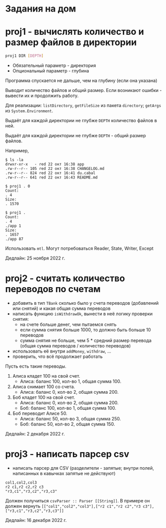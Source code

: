 # Задания на дом

# proj1 - вычислять количество и размер файлов в директории

``` sh
proj1 DIR [DEPTH]
```

- Обязательный параметр - директория
- Опциональный параметр - глубина

Программа спускается не дальше, чем на глубину (если она указана)

Выводит количество файлов и общий размер.
Если возникают ошибки - вывести их и продолжить работу.

Для реализации: `listDirectory`, `getFileSize` из пакета `directory`; `getArgs` из `System.Environment`.

Выдаёт для каждой директории не глубже `DEPTH` количество файлов в ней.

Выдаёт для каждой директории не глубже `DEPTH` - общий размер файлов.

Например,

```
$ ls -la
drwxr-xr-x   - red 22 окт 16:38 app
.rw-r--r-- 105 red 22 окт 16:38 CHANGELOG.md
.rw-r--r-- 824 red 22 окт 16:41 du.cabal
.rw-r--r-- 641 red 22 окт 16:43 README.md
```

```
$ proj1 . 0
Count:
. 4
Size:
. 1570
```

```
$ proj1 .
Count:
. 4
./app 1
Size:
. 1657
./app 87
```

Использовать `mtl`. Могут потребоваться Reader, State, Writer, Except

Дедлайн: 25 ноября 2022 г.

# proj2 - считать количество переводов по счетам

- добавить в тип `TBank` сколько было у счета переводов (добавлений или снятий) и какая общая сумма переводов
- написать функцию `isWithdrawOk`, вынести в неё логику проверки снятия:
  + на счете больше денег, чем пытаемся снять
  + если сумма снятия больше 1000, то должно быть больше 10 переводов
  + сумма снятия не больше, чем 5 * средний размер перевода (общая сумма переводов / количество переводов)
- использовать её внутри `addMoney`, `withdraw`, ...
- проверить, что всё продолжает работать

Пусть есть такие переводы.

1. Алиса кладет 100 на свой счет.
   - Алиса: баланс 100, кол-во 1, общая сумма 100.
2. Алиса снимает 100 со счета.
   - Алиса: баланс 0, кол-во 2, общая сумма 200.
3. Боб кладет 100 на свой счет.
   - Алиса: баланс 0, кол-во 2, общая сумма 200.
   - Боб: баланс 100, кол-во 1, общая сумма 100.
4. Боб переводит Алисе 50.
   - Алиса: баланс 50, кол-во 3, общая сумма 250.
   - Боб: баланс 50, кол-во 2, общая сумма 150.

Дедлайн: 2 декабря 2022 г.

# proj3 - написать парсер csv

- написать парсер для CSV (разделители - запятые; внутри полей, написанных в кавычках запятые не действуют)
``` csv
col1,col2,col3
r2 c1,r2 c2,r2 c3
"r3,c1","r3,c2","r3,c3"
```
Должен получиться `csvParser :: Parser [[String]]`.
В примере он должен вернуть
`[["col1","col2","col3"],["r2 c1","r2 c2","r3 c3"],["r3,c1","r3,c2","r3,c3"]]`

Дедлайн: 16 декабря 2022 г.
